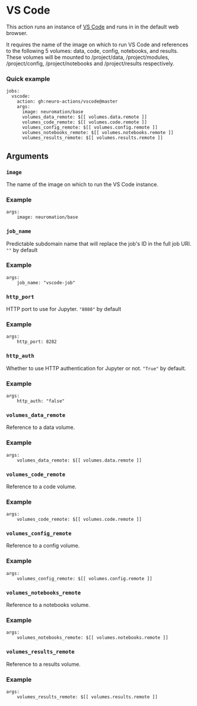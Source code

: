 # VS Code

This action runs an instance of [VS Code](https://code.visualstudio.com/) and runs in in the default web browser.

It requires the name of the image on which to run VS Code and references to the following 5 volumes: data, code, config, notebooks, and results. 
These volumes will be mounted to /project/data, /project/modules, /project/config, /project/notebooks and /project/results respectively.

### Quick example

```
jobs:
  vscode:
    action: gh:neuro-actions/vscode@master
    args:
      image: neuromation/base
      volumes_data_remote: $[[ volumes.data.remote ]]
      volumes_code_remote: $[[ volumes.code.remote ]]
      volumes_config_remote: $[[ volumes.config.remote ]]
      volumes_notebooks_remote: $[[ volumes.notebooks.remote ]]
      volumes_results_remote: $[[ volumes.results.remote ]]
```

## Arguments

### `image`

The name of the image on which to run the VS Code instance.

### Example

```
args:
	image: neuromation/base
```

### `job_name`

Predictable subdomain name that will replace the job's ID in the full job URI. `""` by default

### Example

```
args:
	job_name: "vscode-job"
```

### `http_port`

HTTP port to use for Jupyter. `"8080"` by default

### Example

```
args:
	http_port: 8282
```

### `http_auth`

Whether to use HTTP authentication for Jupyter or not. `"True"` by default.

### Example

```
args:
	http_auth: "false"
```

### `volumes_data_remote`

Reference to a data volume.

### Example

```
args:
	volumes_data_remote: $[[ volumes.data.remote ]]
```

### `volumes_code_remote`

Reference to a code volume.

### Example

```
args:
	volumes_code_remote: $[[ volumes.code.remote ]]
```

### `volumes_config_remote`

Reference to a config volume.

### Example

```
args:
	volumes_config_remote: $[[ volumes.config.remote ]]
```

### `volumes_notebooks_remote`

Reference to a notebooks volume.

### Example

```
args:
	volumes_notebooks_remote: $[[ volumes.notebooks.remote ]]
```

### `volumes_results_remote`

Reference to a results volume.

### Example

```
args:
	volumes_results_remote: $[[ volumes.results.remote ]]
```